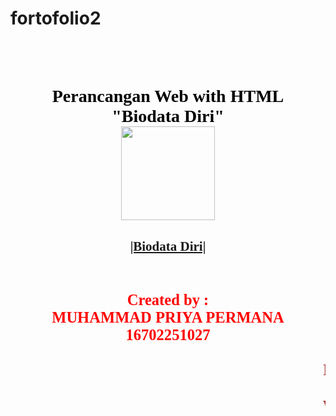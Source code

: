 # fortofolio2
<html>
<head> <title>WEB DESIGN BIODATA</title>
<br>
<br>
<body >

<h1>
<center>
<font face="Bradley Hand ITC" color="Black" fontsize="4">Perancangan Web with HTML</font>
<br>
<font face="Bradley Hand ITC" color="Black" fontsize="4">"Biodata Diri"</font>
<br>
<img><img src = "D:\Kuliah\S2\semester 2\pemrograman web\FORTOFOLIO\priyo.jpg" width = "150 px" height = "150" > 
</center>
</h1>

<h2>
<center>
<font face = "Comic Sans MS" Color = "Grey" size = "big" > <a href ="biodata.html"> |Biodata Diri| </a> 
<br>
<br>


<h3>
<center>
<blink> <font face = "Comic Sans MS" Color = "Red" Font Size = "small" > Created by :
<center>
<blink> <font face = "Comic Sans MS" Color = "Red" Font Size = "small" > MUHAMMAD PRIYA PERMANA
<center>
<blink> <font face = "Comic Sans MS" Color = "Red" Font Size = "small" > 16702251027

<br>
<br>
<footer>
<marquee> <font face = "Calibri" Color = "Brown" Font Size = "small"> Presented by ME
 
 web

